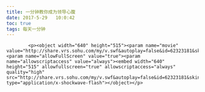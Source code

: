```yaml
---
title: 一分钟教你成为领导心腹
date: 2017-5-29   10:0:42
toc: true
tags: 每天一分钟
---
```


			<p><object width="640" height="515"><param name="movie" value="http://share.vrs.sohu.com/my/v.swf&autoplay=false&id=62323181&skinNum=1&topBar=1&xuid="><param name="allowFullScreen" value="true"><param name="allowscriptaccess" value="always"><embed width="640" height="515" allowfullscreen="true" allowscriptaccess="always" quality="high" src="http://share.vrs.sohu.com/my/v.swf&autoplay=false&id=62323181&skinNum=1&topBar=1&xuid=" type="application/x-shockwave-flash"></object></p>
		